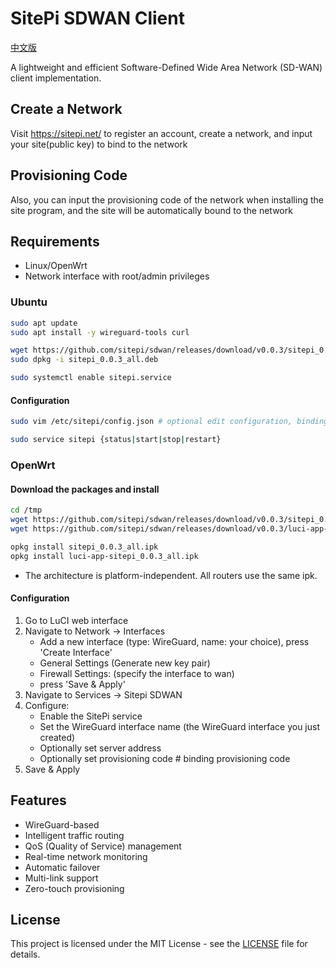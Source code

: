 # SitePi SDWAN Client

[中文版](README.zh-CN.md)

A lightweight and efficient Software-Defined Wide Area Network (SD-WAN) client implementation.

## Create a Network
Visit https://sitepi.net/ to register an account, create a network, and input your site(public key) to bind to the network

## Provisioning Code
Also, you can input the provisioning code of the network when installing the site program, and the site will be automatically bound to the network

## Requirements

- Linux/OpenWrt
- Network interface with root/admin privileges  

### Ubuntu
```bash
sudo apt update
sudo apt install -y wireguard-tools curl

wget https://github.com/sitepi/sdwan/releases/download/v0.0.3/sitepi_0.0.3_all.deb
sudo dpkg -i sitepi_0.0.3_all.deb

sudo systemctl enable sitepi.service
```

#### Configuration
```bash
sudo vim /etc/sitepi/config.json # optional edit configuration, binding provisioning code

sudo service sitepi {status|start|stop|restart}
```

### OpenWrt
#### Download the packages and install
```bash
cd /tmp
wget https://github.com/sitepi/sdwan/releases/download/v0.0.3/sitepi_0.0.3_all.ipk
wget https://github.com/sitepi/sdwan/releases/download/v0.0.3/luci-app-sitepi_0.0.3_all.ipk

opkg install sitepi_0.0.3_all.ipk
opkg install luci-app-sitepi_0.0.3_all.ipk
```

- The architecture is platform-independent. All routers use the same ipk.

#### Configuration
   1. Go to LuCI web interface
   2. Navigate to Network -> Interfaces
      - Add a new interface (type: WireGuard, name: your choice), press 'Create Interface'
      - General Settings (Generate new key pair)
      - Firewall Settings: (specify the interface to wan)
      - press 'Save & Apply'
   3. Navigate to Services -> Sitepi SDWAN
   4. Configure:
      - Enable the SitePi service
      - Set the WireGuard interface name (the WireGuard interface you just created)
      - Optionally set server address
      - Optionally set provisioning code      # binding provisioning code
   5. Save & Apply

## Features

- WireGuard-based
- Intelligent traffic routing
- QoS (Quality of Service) management
- Real-time network monitoring
- Automatic failover
- Multi-link support
- Zero-touch provisioning

## License

This project is licensed under the MIT License - see the [LICENSE](LICENSE) file for details.

